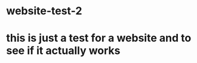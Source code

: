 # website-test-2

<head>
  <h1>this is just a test for a website and to see if it actually works</h1>
